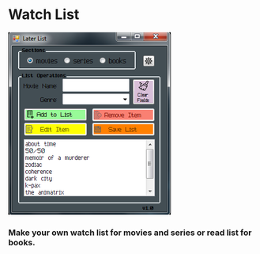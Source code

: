# Watch List

![later_list](later_list.png)

### Make your own watch list for movies and series or read list for books.